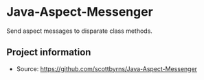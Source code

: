 # Java-Aspect-Messenger

Send aspect messages to disparate class methods.

## Project information

* Source: https://github.com/scottbyrns/Java-Aspect-Messenger
